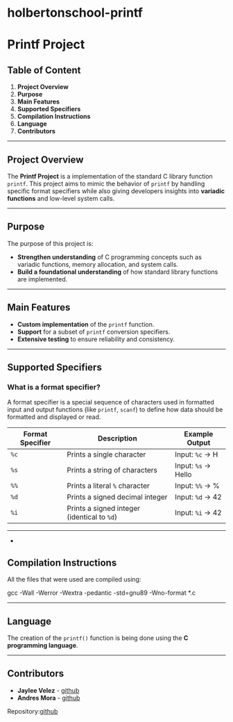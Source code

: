 # holbertonschool-printf
# **Printf Project**

## **Table of Content**
1. **Project Overview**
2. **Purpose**
3. **Main Features**
4. **Supported Specifiers**
5. **Compilation Instructions**
6. **Language**
7. **Contributors**

---

## **Project Overview**

The **Printf Project** is a implementation of the standard C library function `printf`. This project aims to mimic the behavior of `printf` by handling specific format specifiers while also giving developers insights into **variadic functions** and low-level system calls.

---

## **Purpose**

The purpose of this project is:

- **Strengthen understanding** of C programming concepts such as variadic functions, memory allocation, and system calls.
- **Build a foundational understanding** of how standard library functions are implemented.

---

## **Main Features**

- **Custom implementation** of the `printf` function.
- **Support** for a subset of `printf` conversion specifiers.
- **Extensive testing** to ensure reliability and consistency.

---

## **Supported Specifiers**

### **What is a format specifier?**

A format specifier is a special sequence of characters used in formatted input and output functions (like `printf`, `scanf`) to define how data should be formatted and displayed or read.

| **Format Specifier** | **Description**                    | **Example Output**   |
|-----------------------|------------------------------------|-----------------------|
| `%c`                 | Prints a single character         | Input: `%c` -> H     |
| `%s`                 | Prints a string of characters     | Input: `%s` -> Hello |
| `%%`                 | Prints a literal `%` character    | Input: `%%` -> %     |
| `%d`                 | Prints a signed decimal integer   | Input: `%d` -> 42    |
| `%i`                 | Prints a signed integer (identical to `%d`) | Input: `%i` -> 42 |

---
+
## **Compilation Instructions**

All the files that were used are compiled using:  

gcc -Wall -Werror -Wextra -pedantic -std=gnu89 -Wno-format *.c

---

## **Language**

The creation of the `printf()` function is being done using the **C programming language**.

---

## **Contributors**

- **Jaylee Velez** - [github](https://github.com/GJLeetrainer)
- **Andres Mora** - [github](https://github.com/afmorac)

Repository:[github](https://github.com/GJLeetrainer/holbertonschool-printf.git)
